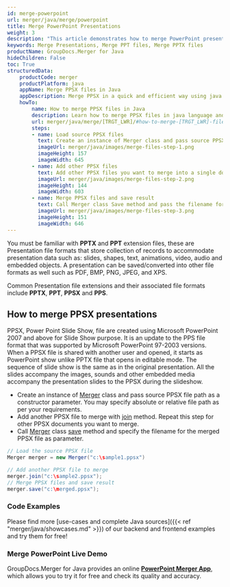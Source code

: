 ```yaml
---
id: merge-powerpoint
url: merger/java/merge/powerpoint
title: Merge PowerPoint Presentations
weight: 3
description: "This article demonstrates how to merge PowerPoint presentation files of PPT, PPTX, ODP and may other formats with couple java code lines and GroupDocs.Merger for Java."
keywords: Merge Presentations, Merge PPT files, Merge PPTX files
productName: GroupDocs.Merger for Java
hideChildren: False
toc: True
structuredData:
    productCode: merger
    productPlatform: java
    appName: Merge PPSX files in Java
    appDescription: Merge PPSX in a quick and efficient way using java language and GroupDocs.Merger for Java API, without the use of any third-party software like Microsoft or Open Office.
    howTo:
        name: How to merge PPSX files in Java 
        description: Learn how to merge PPSX files in java language and GroupDocs.Merger for Java API, without the use of any third-party software like Microsoft or Open Office.
        url: merger/java/merge/[TRGT_LWR]/#how-to-merge-[TRGT_LWR]-files-in-c
        steps:
        - name: Load source PPSX files 
          text: Create an instance of Merger class and pass source PPSX file path as a constructor parameter. You may specify absolute or relative file path as per your requirements. 
          imageUrl: merger/java/images/merge-files-step-1.png
          imageHeight: 157
          imageWidth: 645
        - name: Add other PPSX files
          text: Add other PPSX files you want to merge into a single document with Join method of Merger class.
          imageUrl: merger/java/images/merge-files-step-2.png
          imageHeight: 144
          imageWidth: 603
        - name: Merge PPSX files and save result 
          text: Call Merger class Save method and pass the filename for the resultant PPSX file as parameter.
          imageUrl: merger/java/images/merge-files-step-3.png
          imageHeight: 151
          imageWidth: 646
---
```


You must be familiar with **PPTX** and **PPT** extension files, these are Presentation file formats that store collection of records to accommodate presentation data such as: slides, shapes, text, animations, video, audio and embedded objects. A presentation can be saved/converted into other file formats as well such as PDF, BMP, PNG, JPEG, and XPS.

Common Presentation file extensions and their associated file formats include **PPTX**, **PPT**, **PPSX** and **PPS**.

## How to merge PPSX presentations

PPSX, Power Point Slide Show, file are created using Microsoft PowerPoint 2007 and above for Slide Show purpose. It is an update to the PPS file format that was supported by Microsoft PowerPoint 97-2003 versions. When a PPSX file is shared with another user and opened, it starts as PowerPoint show unlike PPTX file that opens in editable mode. The sequence of slide show is the same as in the original presentation. All the slides accompany the images, sounds and other embedded media accompany the presentation slides to the PPSX during the slideshow.

* Create an instance of [Merger](https://reference.groupdocs.com/merger/java/com.groupdocs.merger/Merger) class and pass source PPSX file path as a constructor parameter. You may specify absolute or relative file path as per your requirements.
* Add another PPSX file to merge with [join](https://reference.groupdocs.com/merger/java/com.groupdocs.merger/Merger#join(java.io.InputStream)) method. Repeat this step for other PPSX documents you want to merge.
* Call [Merger](https://reference.groupdocs.com/merger/java/com.groupdocs.merger/Merger) class [save](https://reference.groupdocs.com/merger/java/com.groupdocs.merger/Merger#save(java.io.OutputStream)) method and specify the filename for the merged PPSX file as parameter.

```java
// Load the source PPSX file
Merger merger = new Merger("c:\sample1.ppsx")

// Add another PPSX file to merge
merger.join("c:\sample2.ppsx");
// Merge PPSX files and save result
merger.save("c:\merged.ppsx");
```

### Code Examples

Please find more [use-cases and complete Java sources]({{< ref "merger/java/showcases.md" >}}) of our backend and frontend examples and try them for free!

### Merge PowerPoint Live Demo

GroupDocs.Merger for Java provides an online [**PowerPoint Merger App**](https://products.groupdocs.app/merger/powerpoint), which allows you to try it for free and check its quality and accuracy.
